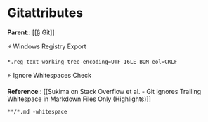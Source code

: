 # Gitattributes

**Parent**:: [[§ Git]]

⚡ Windows Registry Export

```
*.reg text working-tree-encoding=UTF-16LE-BOM eol=CRLF
```

⚡ Ignore Whitespaces Check

**Reference**:: [[Sukima on Stack Overflow et al. - Git Ignores Trailing Whitespace in Markdown Files Only (Highlights)]]

```
**/*.md -whitespace
```